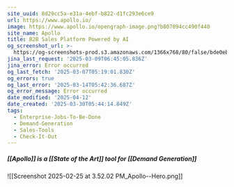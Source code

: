 ```yaml
---
site_uuid: 8d29cc5a-e31a-4ebf-b822-d1fc293e6ce9
url: https://www.apollo.io/
image: https://www.apollo.io/opengraph-image.png?b807094cc490f440
site_name: Apollo
title: B2B Sales Platform Powered by AI
og_screenshot_url: >-
  https://og-screenshots-prod.s3.amazonaws.com/1366x768/80/false/bde0eb873668124727181f252efb9381732e8c5c61572d76a7742b46ad0cf1bf.jpeg
jina_last_request: '2025-03-09T06:45:05.836Z'
jina_error: Error occurred
og_last_fetch: '2025-03-07T05:19:01.830Z'
og_errors: true
og_last_error: '2025-03-14T05:42:36.687Z'
og_error_message: Error occurred
date_modified: '2025-04-12'
date_created: '2025-03-30T05:44:14.849Z'
tags:
  - Enterprise-Jobs-To-Be-Done
  - Demand-Generation
  - Sales-Tools
  - Check-It-Out
---
```





















































##### [[Apollo]] is a [[State of the Art]] tool for [[Demand Generation]]
![[Screenshot 2025-02-25 at 3.52.02 PM_Apollo--Hero.png]]
